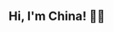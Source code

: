 ## Hi, I'm China! 👋🌸

<!-- A Dreamer, developer, and explorer of all things. -->
<!-- > _"Make the most of yourself.... for that is all there is of you." -- Ralph Waldo Emerson_  -->


